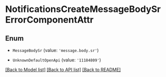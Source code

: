 # NotificationsCreateMessageBodySrErrorComponentAttr


## Enum

* `MessageBodySr` (value: `'message.body.sr'`)

* `UnknownDefaultOpenApi` (value: `'11184809'`)

[[Back to Model list]](../README.md#documentation-for-models) [[Back to API list]](../README.md#documentation-for-api-endpoints) [[Back to README]](../README.md)
